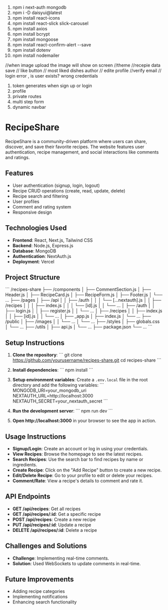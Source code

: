 1. npm i next-auth mongodb   
2. npm i -D daisyui@latest
3. npm install react-icons
4. npm install react-slick slick-carousel
5. npm install axios
6. npm install bcrypt
7. npm install mongoose
8. npm install react-confirm-alert --save
9. npm install dotenv
10. npm install nodemailer



//when image upload the image will show on screen 
//theme
//recepie data save
// like button
// most liked dishes author
// edite profile
//verify email
// login error , is user exists? wrong credentials

1. token generates when sign up or login 
2. profile
3. private routes
4. multi step form
6. dynamic navbar



# RecipeShare

RecipeShare is a community-driven platform where users can share, discover, and save their favorite recipes. The website features user authentication, recipe management, and social interactions like comments and ratings.

## Features

- User authentication (signup, login, logout)
- Recipe CRUD operations (create, read, update, delete)
- Recipe search and filtering
- User profiles
- Comment and rating system
- Responsive design

## Technologies Used

- **Frontend**: React, Next.js, Tailwind CSS
- **Backend**: Node.js, Express.js
- **Database**: MongoDB
- **Authentication**: NextAuth.js
- **Deployment**: Vercel

## Project Structure

\```
/recipes-share
├── /components
│   ├── CommentSection.js
│   ├── Header.js
│   ├── RecipeCard.js
│   ├── RecipeForm.js
│   ├── Footer.js
│   └── ...
├── /pages
│   ├── /api
│   │   ├── /auth
│   │   │   └── [...nextauth].js
│   │   ├── /recipes
│   │   │   ├── index.js
│   │   │   └── [id].js
│   │   └── ...
│   ├── /auth
│   │   ├── login.js
│   │   ├── register.js
│   │   └── ...
│   ├── /recipes
│   │   ├── index.js
│   │   ├── [id].js
│   │   └── ...
│   ├── _app.js
│   ├── index.js
│   └── ...
├── /public
│   ├── /images
│   │   └── ...
│   └── ...
├── /styles
│   ├── globals.css
│   └── ...
├── /utils
│   ├── api.js
│   └── ...
├── package.json
└── ...
\```

## Setup Instructions

1. **Clone the repository**:
    \```
    git clone https://github.com/yourusername/recipes-share.git
    cd recipes-share
    \```

2. **Install dependencies**:
    \```
    npm install
    \```

3. **Setup environment variables**: Create a `.env.local` file in the root directory and add the following variables:
    \```
    MONGODB_URI=your_mongodb_uri
    NEXTAUTH_URL=http://localhost:3000
    NEXTAUTH_SECRET=your_nextauth_secret
    \```

4. **Run the development server**:
    \```
    npm run dev
    \```

5. **Open http://localhost:3000** in your browser to see the app in action.

## Usage Instructions

- **Signup/Login**: Create an account or log in using your credentials.
- **View Recipes**: Browse the homepage to see the latest recipes.
- **Search Recipes**: Use the search bar to find recipes by name or ingredients.
- **Create Recipe**: Click on the "Add Recipe" button to create a new recipe.
- **Edit/Delete Recipe**: Go to your profile to edit or delete your recipes.
- **Comment/Rate**: View a recipe's details to comment and rate it.

## API Endpoints

- **GET /api/recipes**: Get all recipes
- **GET /api/recipes/:id**: Get a specific recipe
- **POST /api/recipes**: Create a new recipe
- **PUT /api/recipes/:id**: Update a recipe
- **DELETE /api/recipes/:id**: Delete a recipe


## Challenges and Solutions

- **Challenge**: Implementing real-time comments.
- **Solution**: Used WebSockets to update comments in real-time.

## Future Improvements

- Adding recipe categories
- Implementing notifications
- Enhancing search functionality
